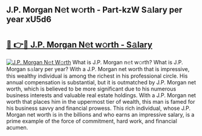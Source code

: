 ## J.P. Morgan N𝚎t w𝚘rth - Part-kzW S𝚊lary per year xU5d6

# <h2><a href="http://gc0exa5.nevu.top/?p=J.P.+Morgan">🔗 👉🔴 J.P. Morgan N𝚎t w𝚘rth - S𝚊lary</a></h2>

[![J.P. Morgan N𝚎t W𝚘rth](https://i.imgur.com/Oavwk0R.jpeg)](http://gc0exa5.nevu.top/?p=J.P.+Morgan)
What is J.P. Morgan n𝚎t w𝚘rth? What is J.P. Morgan s𝚊lary per year?
With a J.P. Morgan net worth that is impressive, this wealthy individual is among the richest in his professional circle. His annual compensation is substantial, but it is outmatched by J.P. Morgan net worth, which is believed to be more significant due to his numerous business interests and valuable real estate holdings. With a J.P. Morgan net worth that places him in the uppermost tier of wealth, this man is famed for his business savvy and financial prowess. This rich individual, whose J.P. Morgan net worth is in the billions and who earns an impressive salary, is a prime example of the force of commitment, hard work, and financial acumen.
